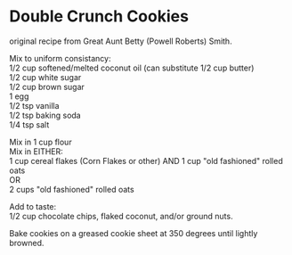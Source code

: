Double Crunch Cookies
======================

original recipe from Great Aunt Betty (Powell Roberts) Smith.  

Mix to uniform consistancy:  
1/2 cup softened/melted coconut oil (can substitute 1/2 cup butter)  
1/2 cup white sugar  
1/2 cup brown sugar  
1 egg  
1/2 tsp vanilla  
1/2 tsp baking soda  
1/4 tsp salt  

Mix in 1 cup flour  
Mix in EITHER:  
1 cup cereal flakes (Corn Flakes or other) AND 1 cup "old fashioned" rolled oats  
OR  
2 cups "old fashioned" rolled oats  

Add to taste:  
1/2 cup chocolate chips, flaked coconut, and/or ground nuts.  

Bake cookies on a greased cookie sheet at 350 degrees until lightly browned.  
